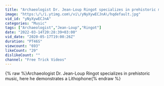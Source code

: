 ```yaml
---
title: "Archaeologist Dr. Jean-Loup Ringot specializes in prehistoric music"
image: "https:\/\/i.ytimg.com\/vi\/yNyXywECJnA\/hqdefault.jpg"
vid_id: "yNyXywECJnA"
categories: "Music"
tags: ["Archaeologist","Jean-Loup","Ringot"]
date: "2022-03-14T20:28:39+03:00"
vid_date: "2020-05-17T19:00:26Z"
duration: "PT46S"
viewcount: "693"
likeCount: "29"
dislikeCount: ""
channel: "Free Trick Videos"
---
```

{% raw %}Archaeologist Dr. Jean-Loup Ringot specializes in prehistoric music, here he demonstrates a Lithophone{% endraw %}
